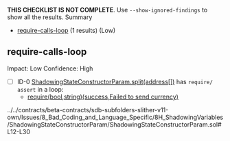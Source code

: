 **THIS CHECKLIST IS NOT COMPLETE**. Use `--show-ignored-findings` to show all the results.
Summary
 - [require-calls-loop](#require-calls-loop) (1 results) (Low)
## require-calls-loop
Impact: Low
Confidence: High
 - [ ] ID-0
[ShadowingStateConstructorParam.split(address[])](../../contracts/beta-contracts/sdb-subfolders-slither-v11-own/Issues/8_Bad_Coding_and_Language_Specific/8H_ShadowingVariables/ShadowingStateConstructorParam/ShadowingStateConstructorParam.sol#L12-L30) has `require/ assert` in a loop: 
	- [require(bool,string)(success,Failed to send currency)](../../contracts/beta-contracts/sdb-subfolders-slither-v11-own/Issues/8_Bad_Coding_and_Language_Specific/8H_ShadowingVariables/ShadowingStateConstructorParam/ShadowingStateConstructorParam.sol#L28)

../../contracts/beta-contracts/sdb-subfolders-slither-v11-own/Issues/8_Bad_Coding_and_Language_Specific/8H_ShadowingVariables/ShadowingStateConstructorParam/ShadowingStateConstructorParam.sol#L12-L30


